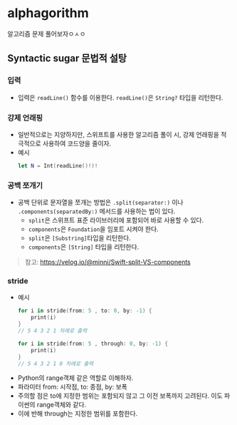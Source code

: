 # alphagorithm
알고리즘 문제 풀어보자ㅇㅅㅇ

## Syntactic sugar 문법적 설탕

### 입력
- 입력은 `readLine()` 함수를 이용한다. `readLine()`은 `String?` 타입을 리턴한다.

### 강제 언래핑
- 일반적으로는 지양하지만, 스위프트를 사용한 알고리즘 풀이 시, 강제 언래핑을 적극적으로 사용하여 코드양을 줄이자.
- 예시
    ```swift
    let N = Int(readLine()!)!
    ```

### 공백 쪼개기
- 공백 단위로 문자열을 쪼개는 방법은 `.split(separator:)` 이나 `.components(separatedBy:)` 메서드를 사용하는 법이 있다.
    - `split`은 스위프트 표준 라이브러리에 포함되어 바로 사용할 수 있다.
    - `components`은 `Foundation`을 임포트 시켜야 한다.
    - `split`은 `[Substring]`타입을 리턴한다.
    - `components`은 `[String]` 타입을 리턴한다.
> 참고: https://velog.io/@minni/Swift-split-VS-components


### stride

- 예시
    ```swift
    for i in stride(from: 5 , to: 0, by: -1) {
        print(i)
    }
    // 5 4 3 2 1 차례로 출력

    for i in stride(from: 5 , through: 0, by: -1) {
        print(i)
    }
    // 5 4 3 2 1 0 차례로 출력
    ```
- Python의 range객체 같은 역할로 이해하자.
- 파라미터 from: 시작점, to: 종점, by: 보폭
- 주의할 점은 to에 지정한 범위는 포함되지 않고 그 이전 보폭까지 고려된다. 이도 파이썬의 range객체와 같다.
- 이에 반해 through는 지정한 범위를 포함한다.